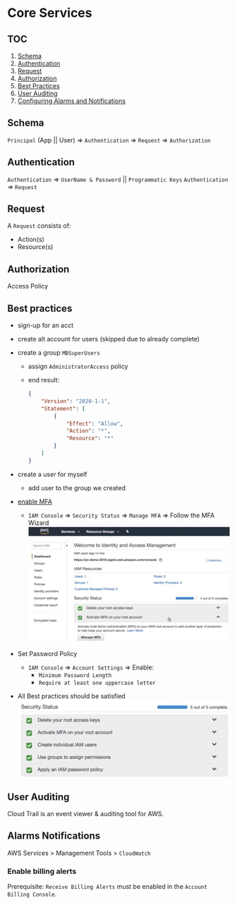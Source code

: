 # Core Services

## TOC

1. [Schema](#Schema)
1. [Authentication](#Authentication)
1. [Request](#Request)
1. [Authorization](#Authorization)
1. [Best Practices](#Best-Practices)
1. [User Auditing](#User-Auditing)
1. [Configuring Alarms and Notifications](#Alarms-Notifications)

## Schema

`Principal` (App || User) => `Authentication` => `Request` => `Authorization`

## Authentication

`Authentication` => `UserName & Password` || `Programmatic Keys`
`Authentication` => `Request`

## Request

A `Request` consists of:

- Action(s)
- Resource(s)

## Authorization

Access Policy

## Best practices

- sign-up for an acct
- create alt account for users (skipped due to already complete)
- create a group `MBSuperUsers`
  - assign `AdministratorAccess` policy
  - end result:

    ```json
    {
        "Version": "2020-1-1",
        "Statement": [
            {
                "Effect": "Allow",
                "Action": "*",
                "Resource": "*"
            }
        ]
    }
    ```

- create a user for myself
  - add user to the group we created
- [enable MFA](https://aws.amazon.com/iam/features/mfa/)
  - `IAM Console` => `Security Status` => `Manage MFA` => Follow the MFA Wizard
  ![AWS Diagram](/images/iam-mfa.png)
- Set Password Policy
  - `IAM Console` => `Account Settings` => Enable:
    - `Minimum Password Length`
    - `Require at least one uppercase letter`
- All Best practices should be satisfied
![Best Practices](/images/iam-best-practices.png)

## User Auditing

Cloud Trail is an event viewer & auditing tool for AWS.

## Alarms Notifications

AWS Services > Management Tools > `CloudWatch`

### Enable billing alerts

Prerequisite: `Receive Billing Alerts` must be enabled in the `Account Billing Console`.
